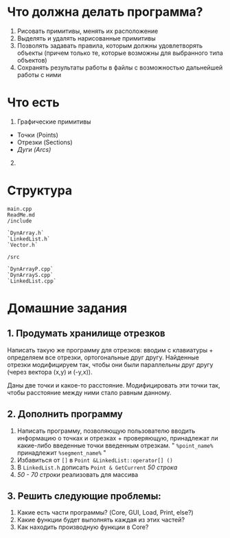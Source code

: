 # Что должна делать программа?
1. Рисовать примитивы, менять их расположение
2. Выделять и удалять нарисованные примитивы
3. Позволять задавать правила, которым должны удовлетворять объекты (причем только те, которые возможны для выбранного типа объектов)
4. Сохранять результаты работы в файлы с возможностью дальнейшей работы с ними

# Что есть

1. Графические примитивы
 + Точки   (Points)
 + Отрезки (Sections)
 + _Дуги    (Arcs)_
2. 

# Структура
  `main.cpp`  
  `ReadMe.md`  
  `/include`

    `DynArray.h`  
    `LinkedList.h`   
    `Vector.h`  
  `/src`    
  
    `DynArrayP.cpp`  
    `DynArrayS.cpp`  
    `LinkedList.cpp`  
  
# Домашние задания

## 1. Продумать хранилище отрезков

   Написать такую же программу для отрезков:
   вводим с клавиатуры + определяем все отрезки, ортогональные друг другу.
   Найденные отрезки модифицируем так, чтобы они были параллельны друг другу (через вектора (х,у) и (-у,х)).  
 
   Даны две точки и какое-то расстояние. Модифицировать эти точки так, чтобы расстояние между ними стало равным данному.  

## 2. Дополнить программу
   1. Написать программу, позволяющую пользователю вводить информацию о точках и отрезках + проверяющую, принадлежат ли какие-либо введенные точки введенным отрезкам. " `%point_name%` принадлежит `%segment_name%` "
   2. Избавиться от `[]` в `Point &LinkedList::operator[] ()`
   3. В `LinkedList.h` дописать `Point & GetCurrent` *50 строка*
   4. *50 - 70 строки* реализовать для массива 

## 3. Решить следующие проблемы:
1. Какие есть части программы? (Core, GUI, Load, Print, else?)
2. Какие функции будет выполнять каждая из этих частей?
3. Как находить производную функции в Core?
